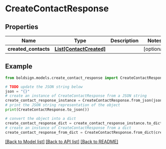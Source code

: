 # CreateContactResponse


## Properties

Name | Type | Description | Notes
------------ | ------------- | ------------- | -------------
**created_contacts** | [**List[ContactCreated]**](ContactCreated.md) |  | [optional] 

## Example

```python
from boldsign.models.create_contact_response import CreateContactResponse

# TODO update the JSON string below
json = "{}"
# create an instance of CreateContactResponse from a JSON string
create_contact_response_instance = CreateContactResponse.from_json(json)
# print the JSON string representation of the object
print(CreateContactResponse.to_json())

# convert the object into a dict
create_contact_response_dict = create_contact_response_instance.to_dict()
# create an instance of CreateContactResponse from a dict
create_contact_response_from_dict = CreateContactResponse.from_dict(create_contact_response_dict)
```
[[Back to Model list]](../README.md#documentation-for-models) [[Back to API list]](../README.md#documentation-for-api-endpoints) [[Back to README]](../README.md)



